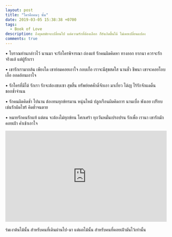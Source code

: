 ```yaml
---
layout: post
title: "ใครคือคนๆ นั้น"
date: 2019-03-05 15:38:38 +0700
tags:
  - Book of Love
description: ถึงยุคสมัยจะเปลี่ยนไป แต่ความรักที่ต้องเลือก ก็ยังเกิดขึ้นได้ ไม่เคยเปลี่ยนแปลง
comments: true
---
```

• โบราณท่านกล่าวไว้ นานมา
จะรักใครพิจารณา ถ่องแท้
รักคนผิดคิดหา ทางออก ยากนา
ควรจะรักจริงแล้ แต่ผู้รักเรา

• เขารักเรามากล้น เพียงใด
เขาย่อมคอยเอาใจ กอบเกื้อ
เราจะมีสุขสดใส นานชั่ว ชีพนา
เขาจะคอยโอบเอื้อ ออดอ้อนเอาใจ

• รักใครที่มิได้ รักเรา
รักจะต้องซบเซา สุขสิ้น
ทรัพย์ยศศักดิ์จักเอา มาเกี่ยว ได้ฤา
ไร้รักจักแดดิ้น ชอกช้ำจำนน

• รักคนผิดคิดช้ำ ไปนาน
ต้องทนทุกข์ทรมาน หนุ่นไหม้
ปลูกเรือนผิดคิดการ นานเบื่อ พังเอย
เปรียบเช่นรักผิดไซร้ คิดช้ำจนตาย

• หมายรักคนรักแท้ แต่ตน
จะต้องไม่ทุกข์ทน โศกเศร้า
ทุกวันหมั่นเปรอปรน รักเพื่อ เรานา
เขารักมักคอยเฝ้า ค่ำเช้าเอาใจ

<div style="position:relative;width:100%;height:0;padding-bottom:56.25%;">
<iframe style="width:100%;height:100%;position:absolute;top:0;left:0;" src="https://www.youtube.com/embed/xW8z8NrI3tE" frameborder="0" allow="autoplay; encrypted-media" allowfullscreen>
</iframe>
</div>
<br />ร่มเงาต้นไม้นั้น สำหรับคนที่เดินผ่านไป-มา <i class="fa fa-heart" style="color:#C38FD6"></i> แต่ผลไม้นั้น สำหรับคนที่คอยเฝ้ามันไว้เท่านั้น
